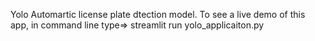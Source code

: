 Yolo Automartic license plate dtection model.
To see a live demo of this app, in command line type=> streamlit run yolo_applicaiton.py

